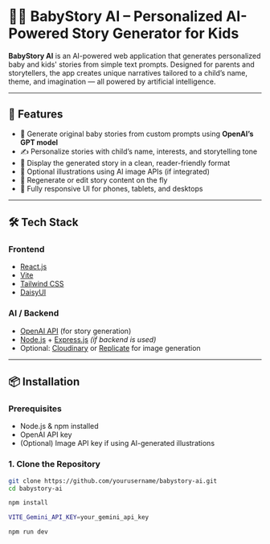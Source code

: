 # 👶✨ BabyStory AI – Personalized AI-Powered Story Generator for Kids

**BabyStory AI** is an AI-powered web application that generates personalized baby and kids' stories from simple text prompts. Designed for parents and storytellers, the app creates unique narratives tailored to a child’s name, theme, and imagination — all powered by artificial intelligence.

---

## 🚀 Features

- 🧠 Generate original baby stories from custom prompts using **OpenAI’s GPT model**
- ✍️ Personalize stories with child’s name, interests, and storytelling tone
- 📖 Display the generated story in a clean, reader-friendly format
- 🎨 Optional illustrations using AI image APIs (if integrated)
- 🔄 Regenerate or edit story content on the fly
- 📱 Fully responsive UI for phones, tablets, and desktops

---

## 🛠️ Tech Stack

### Frontend
- [React.js](https://reactjs.org/)
- [Vite](https://vitejs.dev/)
- [Tailwind CSS](https://tailwindcss.com/)
- [DaisyUI](https://daisyui.com/)

### AI / Backend
- [OpenAI API](https://platform.openai.com/) (for story generation)
- [Node.js](https://nodejs.org/) + [Express.js](https://expressjs.com/) *(if backend is used)*
- Optional: [Cloudinary](https://cloudinary.com/) or [Replicate](https://replicate.com/) for image generation

---

## 📦 Installation

### Prerequisites

- Node.js & npm installed
- OpenAI API key
- (Optional) Image API key if using AI-generated illustrations

### 1. Clone the Repository

```bash
git clone https://github.com/yourusername/babystory-ai.git
cd babystory-ai

npm install

VITE_Gemini_API_KEY=your_gemini_api_key

npm run dev
